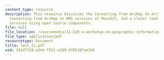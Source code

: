```yaml
---
content_type: resource
description: This resource discusses the Connecting from ArcMap to ArcIMS map services,
  Connecting from ArcMap to WMS services at MassGIS, and a closer look at web mapping
  services using open source components.
file: null
file_location: /coursemedia/11-520-a-workshop-on-geographic-information-systems-fall-2005/201d7318a3def532a389d20516fae24d_lect_11.pdf
file_type: application/pdf
resourcetype: Document
title: lect_11.pdf
uid: 201d7318-a3de-f532-a389-d20516fae24d
---
```

